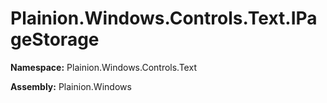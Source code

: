 
# Plainion.Windows.Controls.Text.IPageStorage

**Namespace:** Plainion.Windows.Controls.Text

**Assembly:** Plainion.Windows
